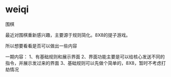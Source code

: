 # weiqi
围棋

最近对围棋重新感兴趣，主要源于规则简化。8X8的提子游戏。

所以想要看看是否可以做出一些内容

一期内容：
1、有基础规则和展示界面
2、界面功能主要是可以给核心发送不同的指令，并展示发过来的界面
3、基础规则可以先做个简单的，8X8，暂时不考虑打劫情况
